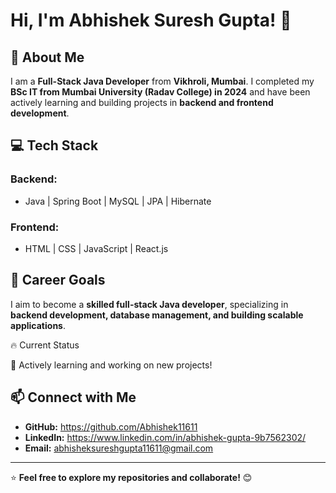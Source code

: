 # Hi, I'm Abhishek Suresh Gupta! 👋

## 🚀 About Me
I am a **Full-Stack Java Developer** from **Vikhroli, Mumbai**. I completed my **BSc IT from Mumbai University (Radav College) in 2024** and have been actively learning and building projects in **backend and frontend development**.

## 💻 Tech Stack
### **Backend:**  
- Java | Spring Boot | MySQL | JPA | Hibernate  
### **Frontend:**  
- HTML | CSS | JavaScript | React.js  


## 🎯 Career Goals
I aim to become a **skilled full-stack Java developer**, specializing in **backend development, database management, and building scalable applications**.

🔥 Current Status

🚀 Actively learning and working on new projects!


## 📫 Connect with Me
- **GitHub:** https://github.com/Abhishek11611
- **LinkedIn:** https://www.linkedin.com/in/abhishek-gupta-9b7562302/
- **Email:** abhisheksureshgupta11611@gmail.com

---
⭐ **Feel free to explore my repositories and collaborate!** 😊
